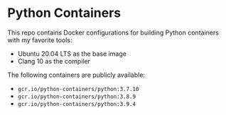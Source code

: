 # Python Containers

This repo contains Docker configurations for building Python containers with my favorite tools:

- Ubuntu 20.04 LTS as the base image
- Clang 10 as the compiler

The following containers are publicly available:

- `gcr.io/python-containers/python:3.7.10`
- `gcr.io/python-containers/python:3.8.9`
- `gcr.io/python-containers/python:3.9.4`
